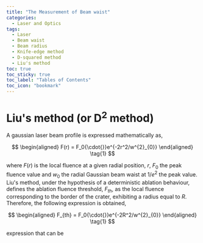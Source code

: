 ```yaml
---
title: "The Measurement of Beam waist"
categories:
  - Laser and Optics
tags:
  - Laser
  - Beam waist
  - Beam radius
  - Knife-edge method
  - D-squared method
  - Liu's method
toc: true
toc_sticky: true
toc_label: "Tables of Contents"
toc_icon: "bookmark"
---
```


# Liu's method (or D<sup>2</sup> method)

A gaussian laser beam profile is expressed mathematically as,

$$
\begin{aligned}
F(r) = F_0{\cdot{}}e^{-2r^2/w^{2}_{0}}
\end{aligned}
\tag{1}
$$

where $F(r)$ is the local fluence at a given radial position, $r$, $F_0$ the peak fluence value and $w_0$ the radial Gaussian beam waist at $1/e^2$ the peak value. Liu's method, under the hypothesis of a deterministic ablation behaviour, defines the ablation fluence threshold, $F_{th}$, as the local fluence corresponding to the border of the crater, exhibiting a radius equal to $R$. Therefore, the following expression is obtained,

$$
\begin{aligned}
F_{th} = F_0{\cdot{}}e^{-2R^2/w^{2}_{0}}
\end{aligned}
\tag{1}
$$

expression that can be 
